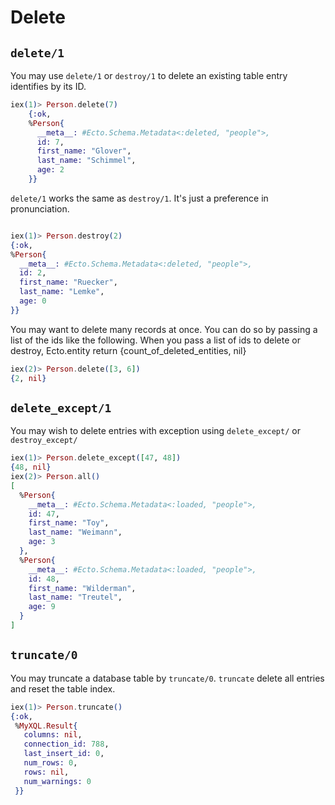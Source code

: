 # Delete

## `delete/1`

You may use `delete/1` or `destroy/1` to delete an existing table entry identifies by its ID.

```elixir
iex(1)> Person.delete(7)
    {:ok,
    %Person{
      __meta__: #Ecto.Schema.Metadata<:deleted, "people">,
      id: 7,
      first_name: "Glover",
      last_name: "Schimmel",
      age: 2
    }}
```

`delete/1` works the same as `destroy/1`. It's just a preference in pronunciation. 

```elixir

iex(1)> Person.destroy(2)
{:ok,
%Person{
  __meta__: #Ecto.Schema.Metadata<:deleted, "people">,
  id: 2,
  first_name: "Ruecker",
  last_name: "Lemke",
  age: 0
}}

```
You may want to delete many records at once. You can do so by passing a list of the ids like the following. When you pass a list of ids to delete or destroy, Ecto.entity return {count_of_deleted_entities, nil}

```elixir
iex(2)> Person.delete([3, 6])
{2, nil}
```

## `delete_except/1`

You may wish to delete entries with exception using `delete_except/` or `destroy_except/`

```elixir
iex(1)> Person.delete_except([47, 48])
{48, nil}
iex(2)> Person.all()
[
  %Person{
    __meta__: #Ecto.Schema.Metadata<:loaded, "people">,
    id: 47,
    first_name: "Toy",
    last_name: "Weimann",
    age: 3
  },
  %Person{
    __meta__: #Ecto.Schema.Metadata<:loaded, "people">,
    id: 48,
    first_name: "Wilderman",
    last_name: "Treutel",
    age: 9
  }
]
```

## `truncate/0`

You may truncate a database table by `truncate/0`. `truncate` delete all entries and reset the table index.

```elixir
iex(1)> Person.truncate()
{:ok,
 %MyXQL.Result{
   columns: nil,
   connection_id: 788,
   last_insert_id: 0,
   num_rows: 0,
   rows: nil,
   num_warnings: 0
 }}
```